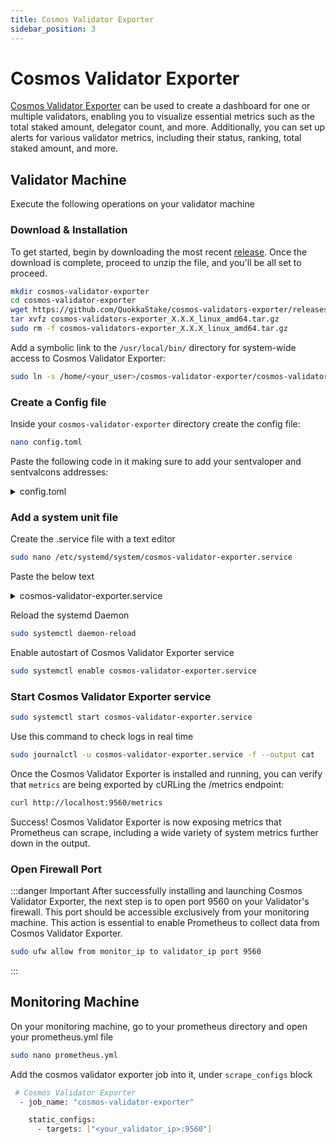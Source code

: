 ```yaml
---
title: Cosmos Validator Exporter
sidebar_position: 3
---
```


# Cosmos Validator Exporter

[Cosmos Validator Exporter](https://github.com/QuokkaStake/cosmos-validators-exporter) can be used to create a dashboard for one or multiple validators, enabling you to visualize essential metrics such as the total staked amount, delegator count, and more. Additionally, you can set up alerts for various validator metrics, including their status, ranking, total staked amount, and more.

## Validator Machine

Execute the following operations on your validator machine

### Download & Installation

To get started, begin by downloading the most recent [release](https://github.com/QuokkaStake/cosmos-validators-exporter/releases). Once the download is complete, proceed to unzip the file, and you'll be all set to proceed.

```bash
mkdir cosmos-validator-exporter
cd cosmos-validator-exporter
wget https://github.com/QuokkaStake/cosmos-validators-exporter/releases/download/vX.X.X/cosmos-validators-exporter_X.X.X_linux_amd64.tar.gz
tar xvfz cosmos-validators-exporter_X.X.X_linux_amd64.tar.gz
sudo rm -f cosmos-validators-exporter_X.X.X_linux_amd64.tar.gz
```

Add a symbolic link to the `/usr/local/bin/` directory for system-wide access to Cosmos Validator Exporter:

```bash
sudo ln -s /home/<your_user>/cosmos-validator-exporter/cosmos-validator-exporter /usr/local/bin/
```

### Create a Config file

Inside your `cosmos-validator-exporter` directory create the config file:

```bash
nano config.toml
```

Paste the following code in it making sure to add your sentvaloper and sentvalcons addresses:

<details>
<summary>config.toml</summary>
<p>

```bash title="/home/<your_user>/cosmos-validator-exporter/config.toml"
# Global timeout for RPC queries, in seconds. Defaults to 5.
timeout = 5
# The address the exporter will listen on .Defaults to ":9560".
listen-address = ":9560"

# Logging config
[log]
# Log level. Change it to "debug" or even trace for more verbosity and debugging. Defaults to "info".
level = "debug"
# Whether all the logs should be written in JSON instead of a pretty-printed text. Useful if you have
# logging solutions, like ELK. Defaults to false.
json = false

# Per-chain config.
[[chains]]
# Chain name that will go into labels. Required.
name = "sentinel"
# LCD endpoint to query data from. Required.
lcd-endpoint = "https://api.sentinel.quokkastake.io"
# Coingecko currency, specify it if you want to also get the wallet balance
# in total in USD.
coingecko-currency = "sentinel"
# dexscreener.com's chain ID (usually ""osmosis") and pair (usually pool ID).
# Won't be used if coingecko-currency is provided.
# Either coingecko-currency or these two params are required for getting token price.
dex-screener-chain-id = "osmosis"
dex-screener-pair = "5"
# The chain's base denom. Only balances with this denom will be used
# to calculate wallet's USD price.
base-denom = "udvpn"
# The chain's display denom.
denom = "dvpn"
# The coefficient you need to multiply base denom to to get 1 token on Coingecko.
# Example: on Cosmos network the base denom is uatom, 1 atom = 1_000_000 uatom
# and 1 atom on Coingecko = $10, and your wallet has 10 atom, or 10_000_000 uatom.
# Then you need to specify the following parameters:
# coingecko-currency = "cosmos-hub"
# base-denom = "uatom"
# denom-coefficient = 1000000
# and after that, the /metrics endpoint will return your total balance as $100.
# Defaults to 1000000
denom-coefficient = 1000000
# Bech32 prefix for a wallet address (example: "cosmos" for a Cosmos wallet). If omitted,
# the self-delegation metric will not be present.
bech-wallet-prefix = "sent"
# List of validators to monitor.
# Address is required, consensus-address is optional but will result in omitting
# signing-infos metrics (like missed blocks counter).
# You can get your consensus-address by running "<appd> tendermint show-address" on your validator node,
# if you are not using KMS solutions.
validators = [
    { address = "<your_sentvaloper_address>", consensus-address = "<your_sentvalcons_address>" }
]
# List of queries to enable/disable.
# If the list is not provided, or the value for query is not specified,
# then this query will be enabled. Useful if some queries on some chains are broken or
# do not return any meaningful value (like signing info on e-Money) or are too heavy and
# the node can't handle such requests (like delegators count on Cosmos Hub).
[chains.queries]
# Query for validator info
validator = true
# Query for delegators count
delegations = true
# Query for unbonding delegations count
unbonds = true
# Query for self-delegated amount
self-delegation = true
# Query for all delegators count/ranking. Also used in total bonded tokens calculation.
validators = true
# Query for validator unclaimed commission
commission = true
# Query for validator unclaimed self-delegated rewards
rewards = true
# Query for validator wallet balance
balance = true
# Query for validator signing info
signing-info = true
# Query for chain slashing params/missed blocks window
slashing-params = true
# Query for chain staking params/max validators count
staking-params = true
```

</p>
</details>

### Add a system unit file

Create the .service file with a text editor

```bash
sudo nano /etc/systemd/system/cosmos-validator-exporter.service
```

Paste the below text

<details>
<summary>cosmos-validator-exporter.service</summary>
<p>

```bash title="/etc/systemd/system/cosmos-validator-exporter.service"
[Unit]
Description=Cosmos Validator Exporter
After=network-online.target
​
[Service]
User=<your_user> #modify this field with your user
TimeoutStartSec=0
CPUWeight=95
IOWeight=95
ExecStart=cosmos-validator-exporter --config /home/<your-user>/cosmos-validator-exporter/config.toml
Restart=always
RestartSec=2
LimitNOFILE=800000
KillSignal=SIGTERM
​
[Install]
WantedBy=multi-user.target
```

</p>
</details>

Reload the systemd Daemon

```bash
sudo systemctl daemon-reload
```

Enable autostart of Cosmos Validator Exporter service

```bash
sudo systemctl enable cosmos-validator-exporter.service
```

### Start Cosmos Validator Exporter service

```bash
sudo systemctl start cosmos-validator-exporter.service
```

Use this command to check logs in real time

```bash
sudo journalctl -u cosmos-validator-exporter.service -f --output cat
```

Once the Cosmos Validator Exporter is installed and running, you can verify that `metrics` are being exported by cURLing the /metrics endpoint:

```bash
curl http://localhost:9560/metrics
```

Success! Cosmos Validator Exporter is now exposing metrics that Prometheus can scrape, including a wide variety of system metrics further down in the output.

### Open Firewall Port

:::danger Important
After successfully installing and launching Cosmos Validator Exporter, the next step is to open port 9560 on your Validator's firewall. This port should be accessible exclusively from your monitoring machine. This action is essential to enable Prometheus to collect data from Cosmos Validator Exporter.

```bash
sudo ufw allow from monitor_ip to validator_ip port 9560
```
:::

## Monitoring Machine

On your monitoring machine, go to your prometheus directory and open your prometheus.yml file

```bash
sudo nano prometheus.yml
```

Add the cosmos validator exporter job into it, under `scrape_configs` block

```bash
 # Cosmos Validator Exporter
  - job_name: "cosmos-validator-exporter"

    static_configs:
      - targets: ["<your_validator_ip>:9560"]
```